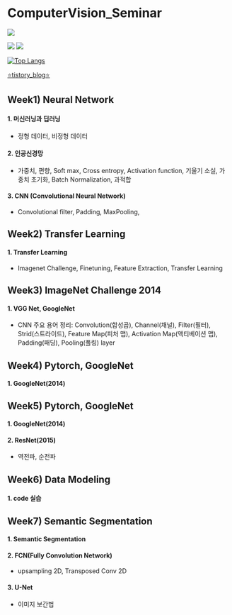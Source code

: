 # ComputerVision_Seminar

<a href="https://hits.seeyoufarm.com"><img src="https://hits.seeyoufarm.com/api/count/incr/badge.svg?url=https%3A%2F%2Fgithub.com%2FPark-da-in&count_bg=%2379C83D&title_bg=%23555555&icon=&icon_color=%23E7E7E7&title=hits&edge_flat=false"/></a>

<img src="https://img.shields.io/badge/Python-3776AB?style=flat&logo=Python&logoColor=white"/>

<img src="https://capsule-render.vercel.app/api?type=slice&color=auto&height=300&section=header&text=ComputerVision_Seminar&fontSize=60" />

[![Top Langs](https://github-readme-stats.vercel.app/api/top-langs/?username=Park-da-in&langs_count=8)](https://github.com/Park-da-in/github-readme-stats)

[:star:tistory_blog:star:](https://020604di.tistory.com/)

Week1) Neural Network
--------------------------
#### 1. 머신러닝과 딥러닝
- 정형 데이터, 비정형 데이터
#### 2. 인공신경망
- 가중치, 편향, Soft max, Cross entropy, Activation function, 기울기 소실, 가중치 초기화, Batch Normalization, 과적합
#### 3. CNN (Convolutional Neural Network)
- Convolutional filter, Padding, MaxPooling, 


Week2) Transfer Learning
--------------------------
#### 1. Transfer Learning
- Imagenet Challenge, Finetuning, Feature Extraction, Transfer Learning


Week3) ImageNet Challenge 2014
--------------------------------
#### 1. VGG Net, GoogleNet
- CNN 주요 용어 정리: Convolution(합성곱), Channel(채널), Filter(필터), Strid(스트라이드), Feature Map(피처 맵), Activation Map(액티베이션 맵), Padding(패딩), Pooling(풀링) layer


Week4) Pytorch, GoogleNet
---------------------------
#### 1. GoogleNet(2014)


Week5) Pytorch, GoogleNet
---------------------------
#### 1. GoogleNet(2014)
#### 2. ResNet(2015)
- 역전파, 순전파

Week6) Data Modeling
---------------------------
#### 1. code 실습

Week7) Semantic Segmentation
---------------------------
#### 1. Semantic Segmentation
#### 2. FCN(Fully Convolution Network)
- upsampling 2D, Transposed Conv 2D
#### 3. U-Net
- 이미지 보간법
